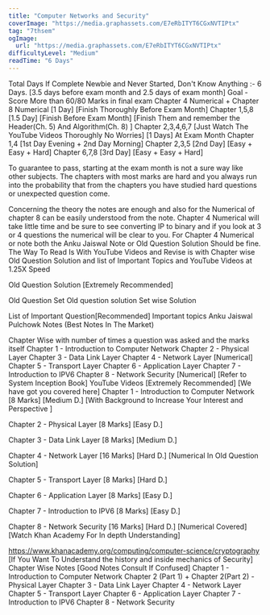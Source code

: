 ```yaml
---
title: "Computer Networks and Security"
coverImage: "https://media.graphassets.com/E7eRbITYT6CGxNVTIPtx"
tag: "7thsem"
ogImage:
  url: "https://media.graphassets.com/E7eRbITYT6CGxNVTIPtx"
difficultyLevel: "Medium"
readTime: "6 Days"
---
```


<!-- @format -->

Total Days If Complete Newbie and Never Started, Don't Know Anything :- 6 Days. [3.5 days before exam month and 2.5 days of exam month]
Goal - Score More than 60/80 Marks in final exam
Chapter 4 Numerical + Chapter 8 Numerical [1 Day] [Finish Thoroughly Before Exam Month]
Chapter 1,5,8 [1.5 Day] [Finish Before Exam Month] [Finish Them and remember the Header(Ch. 5) And Algorithm(Ch. 8) ]
Chapter 2,3,4,6,7 [Just Watch The YouTube Videos Thoroughly No Worries] [1 Days]
At Exam Month
Chapter 1,4 [1st Day Evening + 2nd Day Morning]
Chapter 2,3,5 [2nd Day] [Easy + Easy + Hard]
Chapter 6,7,8 [3rd Day] [Easy + Easy + Hard]

To guarantee to pass, starting at the exam month is not a sure way like other subjects. The chapters with most marks are hard and you always run into the probability that from the chapters you have studied hard questions or unexpected question come.

Concerning the theory the notes are enough and also for the Numerical of chapter 8 can be easily understood from the note. Chapter 4 Numerical will take little time and be sure to see converting IP to binary and if you look at 3 or 4 questions the numerical will be clear to you. For Chapter 4 Numerical or note both the Anku Jaiswal Note or Old Question Solution Should be fine.
The Way To Read Is With YouTube Videos and Revise is with Chapter wise Old Question Solution and list of Important Topics and YouTube Videos at 1.25X Speed

Old Question Solution [Extremely Recommended]

Old Question Set
Old question solution Set wise Solution

List of Important Question[Recommended]
Important topics
Anku Jaiswal Pulchowk Notes (Best Notes In The Market)

Chapter Wise with number of times a question was asked and the marks itself
Chapter 1 - Introduction to Computer Network
Chapter 2 - Physical Layer
Chapter 3 - Data Link Layer
Chapter 4 - Network Layer [Numerical]
Chapter 5 - Transport Layer
Chapter 6 - Application Layer
Chapter 7 - Introduction to IPV6
Chapter 8 - Network Security [Numerical] [Refer to System Inception Book]
YouTube Videos [Extremely Recommended] [We have got you covered here]
Chapter 1 - Introduction to Computer Network [8 Marks] [Medium D.] [With Background to Increase Your Interest and Perspective ]

Chapter 2 - Physical Layer [8 Marks] [Easy D.]

Chapter 3 - Data Link Layer [8 Marks] [Medium D.]

Chapter 4 - Network Layer [16 Marks] [Hard D.] [Numerical In Old Question Solution]

Chapter 5 - Transport Layer [8 Marks] [Hard D.]

Chapter 6 - Application Layer [8 Marks] [Easy D.]

Chapter 7 - Introduction to IPV6 [8 Marks] [Easy D.]

Chapter 8 - Network Security [16 Marks] [Hard D.] [Numerical Covered][Watch Khan Academy For In depth Understanding]

https://www.khanacademy.org/computing/computer-science/cryptography [If You Want To Understand the history and inside mechanics of Security]
Chapter Wise Notes [Good Notes Consult If Confused]
Chapter 1 - Introduction to Computer Network
Chapter 2 (Part 1) + Chapter 2(Part 2) - Physical Layer
Chapter 3 - Data Link Layer
Chapter 4 - Network Layer
Chapter 5 - Transport Layer
Chapter 6 - Application Layer
Chapter 7 - Introduction to IPV6
Chapter 8 - Network Security
